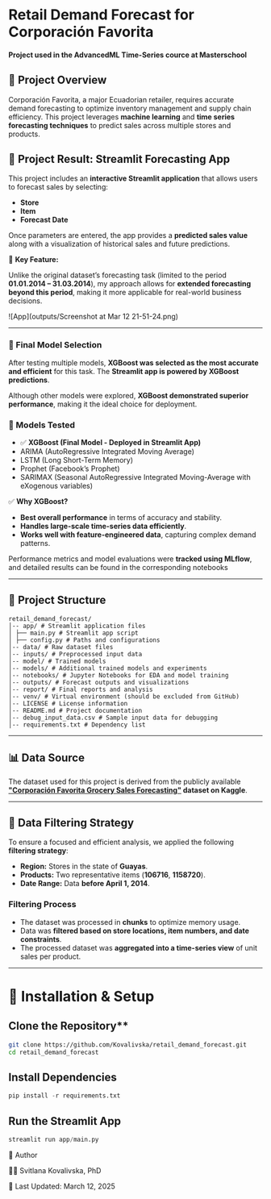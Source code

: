 # Retail Demand Forecast for Corporación Favorita
#### Project used in the AdvancedML Time-Series cource at Masterschool
## **📌 Project Overview**
Corporación Favorita, a major Ecuadorian retailer, requires accurate demand forecasting to optimize inventory management and supply chain efficiency. This project leverages **machine learning** and **time series forecasting techniques** to predict sales across multiple stores and products.

## **🔹 Project Result: Streamlit Forecasting App**
This project includes an **interactive Streamlit application** that allows users to forecast sales by selecting:
- **Store**
- **Item**
- **Forecast Date**

Once parameters are entered, the app provides a **predicted sales value** along with a visualization of historical sales and future predictions.

📌 **Key Feature:**  

Unlike the original dataset’s forecasting task (limited to the period **01.01.2014 – 31.03.2014**), my approach allows for **extended forecasting beyond this period**, making it more applicable for real-world business decisions.

![App](outputs/Screenshot at Mar 12 21-51-24.png)

---


### **🔹 Final Model Selection**
After testing multiple models, **XGBoost was selected as the most accurate and efficient** for this task. The **Streamlit app is powered by XGBoost predictions**.

Although other models were explored, **XGBoost demonstrated superior performance**, making it the ideal choice for deployment.

### **🔹 Models Tested**
- ✅ **XGBoost (Final Model - Deployed in Streamlit App)**
- ARIMA (AutoRegressive Integrated Moving Average)
- LSTM (Long Short-Term Memory)
- Prophet (Facebook’s Prophet)
- SARIMAX (Seasonal AutoRegressive Integrated Moving-Average with eXogenous variables)

✅ **Why XGBoost?**
- **Best overall performance** in terms of accuracy and stability.
- **Handles large-scale time-series data efficiently**.
- **Works well with feature-engineered data**, capturing complex demand patterns.

Performance metrics and model evaluations were **tracked using MLflow**, and detailed results can be found in the corresponding notebooks

---

## 📂 **Project Structure**
```
retail_demand_forecast/
│-- app/ # Streamlit application files
│ ├── main.py # Streamlit app script
│ ├── config.py # Paths and configurations
│-- data/ # Raw dataset files
│-- inputs/ # Preprocessed input data
│-- model/ # Trained models
│-- models/ # Additional trained models and experiments
│-- notebooks/ # Jupyter Notebooks for EDA and model training
│-- outputs/ # Forecast outputs and visualizations
│-- report/ # Final reports and analysis
│-- venv/ # Virtual environment (should be excluded from GitHub)
│-- LICENSE # License information
│-- README.md # Project documentation
│-- debug_input_data.csv # Sample input data for debugging
│-- requirements.txt # Dependency list
```

---

## 📊 **Data Source**
The dataset used for this project is derived from the publicly available **["Corporación Favorita Grocery Sales Forecasting"](https://www.kaggle.com/competitions/favorita-grocery-sales-forecasting/data) dataset on Kaggle**.

---

## 🏬 **Data Filtering Strategy**
To ensure a focused and efficient analysis, we applied the following **filtering strategy**:

- **Region:** Stores in the state of **Guayas**.
- **Products:** Two representative items (**106716**, **1158720**).
- **Date Range:** Data **before April 1, 2014**.

### **Filtering Process**
- The dataset was processed in **chunks** to optimize memory usage.
- Data was **filtered based on store locations, item numbers, and date constraints**.
- The processed dataset was **aggregated into a time-series view** of unit sales per product.

---

# 🚀 **Installation & Setup**
## Clone the Repository**
```sh
git clone https://github.com/Kovalivska/retail_demand_forecast.git
cd retail_demand_forecast
```
## Install Dependencies
```python
pip install -r requirements.txt
```

## Run the Streamlit App
```python
streamlit run app/main.py
```

📌 Author

👩‍💻 Svitlana Kovalivska, PhD

📅 Last Updated: March 12, 2025


